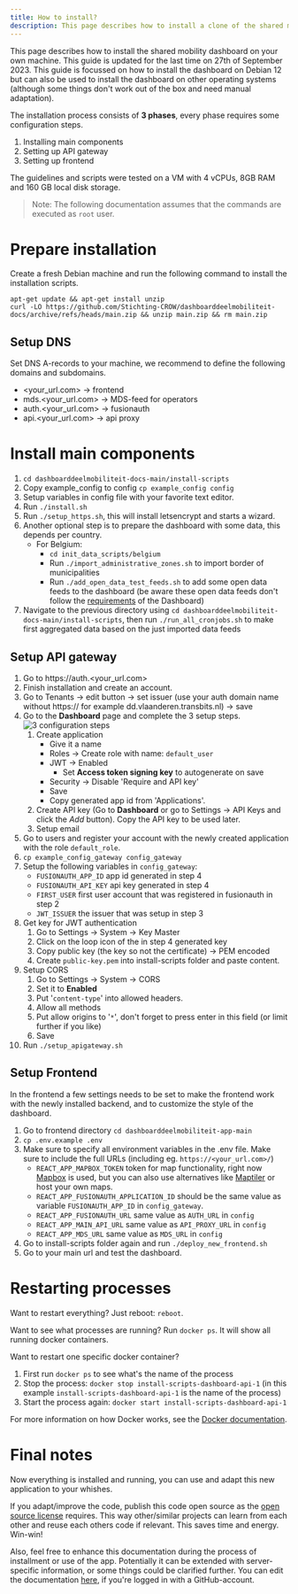 ```yaml
---
title: How to install?
description: This page describes how to install a clone of the shared mobility dashboard on your own machine.
---
```


This page describes how to install the shared mobility dashboard on your own machine. This guide is updated for the last time on 27th of September 2023. This guide is focussed on how to install the dashboard on Debian 12 but can also be used to install the dashboard on other operating systems (although some things don't work out of the box and need manual adaptation).

The installation process consists of **3 phases**, every phase requires some configuration steps.
1. Installing main components
2. Setting up API gateway
3. Setting up frontend

The guidelines and scripts were tested on a VM with 4 vCPUs, 8GB RAM and 160 GB local disk storage.

> Note: The following documentation assumes that the commands are executed as `root` user.

# Prepare installation

Create a fresh Debian machine and run the following command to install the installation scripts. 

```
apt-get update && apt-get install unzip
curl -LO https://github.com/Stichting-CROW/dashboarddeelmobiliteit-docs/archive/refs/heads/main.zip && unzip main.zip && rm main.zip
```

## Setup DNS

Set DNS A-records to your machine, we recommend to define the following domains and subdomains. 

* <your_url.com> -> frontend
* mds.<your_url.com> -> MDS-feed for operators
* auth.<your_url.com> -> fusionauth
* api.<your_url.com> -> api proxy

# Install main components

1. ```cd dashboarddeelmobiliteit-docs-main/install-scripts```
1. Copy example_config to config ```cp example_config config```
1. Setup variables in config file with your favorite text editor. 
1. Run ```./install.sh```
1. Run ```./setup_https.sh```, this will install letsencrypt and starts a wizard.
1. Another optional step is to prepare the dashboard with some data, this depends per country.
    * For Belgium:
        * ```cd init_data_scripts/belgium```
        * Run ```./import_administrative_zones.sh``` to import border of municipalities
        * Run ```./add_open_data_test_feeds.sh``` to add some open data feeds to the dashboard (be aware these open data feeds don't follow the [requirements](https://docs.crow.nl/deelfietsdashboard/hr-dataspec/) of the Dashboard)
1. Navigate to the previous directory using ```cd dashboarddeelmobiliteit-docs-main/install-scripts```, then run ```./run_all_cronjobs.sh``` to make first aggregated data based on the just imported data feeds

## Setup API gateway

1. Go to https://auth.<your_url.com>
1. Finish installation and create an account.
1. Go to Tenants -> edit button -> set issuer (use your auth domain name without https:// for example dd.vlaanderen.transbits.nl) -> save
1. Go to the **Dashboard** page and complete the 3 setup steps.
![3 configuration steps](https://dashboarddeelmobiliteit.ams3.digitaloceanspaces.com/images/complete_setup_fusionauth.png)
    1. Create application
        * Give it a name
        * Roles -> Create role with name: `default_user`
        * JWT -> Enabled
            * Set **Access token signing key** to autogenerate on save
        * Security -> Disable 'Require and API key'
        * Save
        * Copy generated app id from 'Applications'.
    1. Create API key (Go to **Dashboard** or go to Settings -> API Keys and click the _Add_ button). Copy the API key to be used later.
    1. Setup email
1. Go to users and register your account with the newly created application with the role `default_role`.
1. ```cp example_config_gateway config_gateway```
1. Setup the following variables in `config_gateway`:
    * `FUSIONAUTH_APP_ID` app id generated in step 4
    * `FUSIONAUTH_API_KEY` api key generated in step 4
    * `FIRST_USER` first user account that was registered in fusionauth in step 2
    * `JWT_ISSUER` the issuer that was setup in step 3
1. Get key for JWT authentication
    1. Go to Settings -> System -> Key Master
    1. Click on the loop icon of the in step 4 generated key
    1. Copy public key (the key so not the certificate) -> PEM encoded
    1. Create `public-key.pem` into install-scripts folder and paste content.
1. Setup CORS
    1. Go to Settings -> System -> CORS 
    1. Set it to **Enabled**
    1. Put '`content-type`' into allowed headers. 
    1. Allow all methods
    1. Put allow origins to '`*`', don't forget to press enter in this field (or limit further if you like)
    1. Save
1. Run ```./setup_apigateway.sh```

## Setup Frontend

In the frontend a few settings needs to be set to make the frontend work with the newly installed backend, and to customize the style of the dashboard.

1. Go to frontend directory ```cd dashboarddeelmobiliteit-app-main```
1. ```cp .env.example .env```
1. Make sure to specify all environment variables in the .env file. Make sure to include the full URLs (including eg. `https://<your_url.com>/`)
    * `REACT_APP_MAPBOX_TOKEN` token for map functionality, right now [Mapbox](https://www.mapbox.com/) is used, but you can also use alternatives like [Maptiler](https://www.maptiler.com/) or host your own maps.
    * `REACT_APP_FUSIONAUTH_APPLICATION_ID` should be the same value as variable `FUSIONAUTH_APP_ID` in `config_gateway`.
    * `REACT_APP_FUSIONAUTH_URL` same value as `AUTH_URL`  in `config`
    * `REACT_APP_MAIN_API_URL` same value as `API_PROXY_URL` in `config`
    * `REACT_APP_MDS_URL` same value as `MDS_URL`  in `config`
1. Go to install-scripts folder again and run ```./deploy_new_frontend.sh```
1. Go to your main url and test the dashboard.

# Restarting processes

Want to restart everything? Just reboot: `reboot`.

Want to see what processes are running? Run `docker ps`. It will show all running docker containers.

Want to restart one specific docker container?
1. First run `docker ps` to see what's the name of the process
1. Stop the process: `docker stop install-scripts-dashboard-api-1` (in this example `install-scripts-dashboard-api-1` is the name of the process)
1. Start the process again: `docker start install-scripts-dashboard-api-1`

For more information on how Docker works, see the [Docker documentation](https://docs.docker.com/).

# Final notes

Now everything is installed and running, you can use and adapt this new application to your whishes.

If you adapt/improve the code, publish this code open source as the [open source license](https://github.com/Stichting-CROW/dashboarddeelmobiliteit-app/blob/main/LICENSE) requires. This way other/similar projects can learn from each other and reuse each others code if relevant. This saves time and energy. Win-win!

Also, feel free to enhance this documentation during the process of installment or use of the app. Potentially it can be extended with server-specific information, or some things could be clarified further. You can edit the documentation [here](https://github.com/Stichting-CROW/dashboarddeelmobiliteit-docs/tree/main/src/content/docs), if you're logged in with a GitHub-account.
